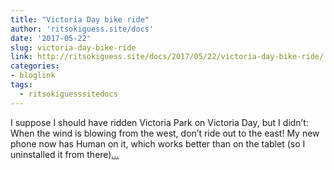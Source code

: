 ```yaml
---
title: "Victoria Day bike ride"
author: 'ritsokiguess.site/docs'
date: '2017-05-22'
slug: victoria-day-bike-ride
link: http://ritsokiguess.site/docs/2017/05/22/victoria-day-bike-ride/
categories:
- bloglink
tags:
  - ritsokiguesssitedocs
---
```


I suppose I should have ridden Victoria Park on Victoria Day, but I didn’t: When the wind is blowing from the west, don’t ride out to the east! My new phone now has Human on it, which works better than on the tablet (so I uninstalled it from there)[... <i class="fas fa-external-link-alt"></i>](http://ritsokiguess.site/docs/2017/05/22/victoria-day-bike-ride/)

